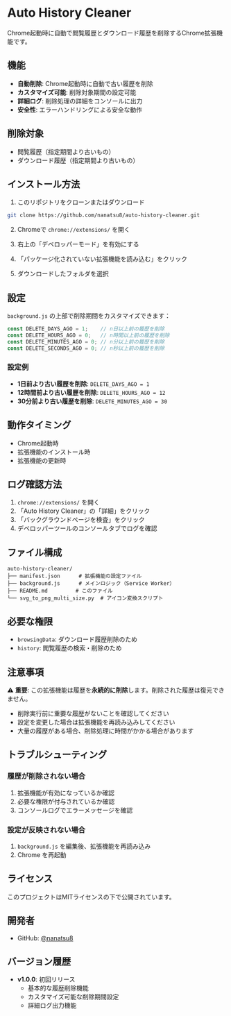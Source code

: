 # Auto History Cleaner

Chrome起動時に自動で閲覧履歴とダウンロード履歴を削除するChrome拡張機能です。

## 機能

- **自動削除**: Chrome起動時に自動で古い履歴を削除
- **カスタマイズ可能**: 削除対象期間の設定可能
- **詳細ログ**: 削除処理の詳細をコンソールに出力
- **安全性**: エラーハンドリングによる安全な動作

## 削除対象

- 閲覧履歴（指定期間より古いもの）
- ダウンロード履歴（指定期間より古いもの）

## インストール方法

1. このリポジトリをクローンまたはダウンロード
```bash
git clone https://github.com/nanatsu8/auto-history-cleaner.git
```

2. Chromeで `chrome://extensions/` を開く

3. 右上の「デベロッパーモード」を有効にする

4. 「パッケージ化されていない拡張機能を読み込む」をクリック

5. ダウンロードしたフォルダを選択

## 設定

`background.js` の上部で削除期間をカスタマイズできます：

```javascript
const DELETE_DAYS_AGO = 1;    // n日以上前の履歴を削除
const DELETE_HOURS_AGO = 0;   // n時間以上前の履歴を削除
const DELETE_MINUTES_AGO = 0; // n分以上前の履歴を削除
const DELETE_SECONDS_AGO = 0; // n秒以上前の履歴を削除
```

### 設定例

- **1日前より古い履歴を削除**: `DELETE_DAYS_AGO = 1`
- **12時間前より古い履歴を削除**: `DELETE_HOURS_AGO = 12`
- **30分前より古い履歴を削除**: `DELETE_MINUTES_AGO = 30`

## 動作タイミング

- Chrome起動時
- 拡張機能のインストール時
- 拡張機能の更新時

## ログ確認方法

1. `chrome://extensions/` を開く
2. 「Auto History Cleaner」の「詳細」をクリック
3. 「バックグラウンドページを検査」をクリック
4. デベロッパーツールのコンソールタブでログを確認

## ファイル構成

```
auto-history-cleaner/
├── manifest.json      # 拡張機能の設定ファイル
├── background.js      # メインロジック（Service Worker）
├── README.md         # このファイル
└── svg_to_png_multi_size.py  # アイコン変換スクリプト
```

## 必要な権限

- `browsingData`: ダウンロード履歴削除のため
- `history`: 閲覧履歴の検索・削除のため

## 注意事項

⚠️ **重要**: この拡張機能は履歴を**永続的に削除**します。削除された履歴は復元できません。

- 削除実行前に重要な履歴がないことを確認してください
- 設定を変更した場合は拡張機能を再読み込みしてください
- 大量の履歴がある場合、削除処理に時間がかかる場合があります

## トラブルシューティング

### 履歴が削除されない場合

1. 拡張機能が有効になっているか確認
2. 必要な権限が付与されているか確認
3. コンソールログでエラーメッセージを確認

### 設定が反映されない場合

1. `background.js` を編集後、拡張機能を再読み込み
2. Chrome を再起動

## ライセンス

このプロジェクトはMITライセンスの下で公開されています。

## 開発者

- GitHub: [@nanatsu8](https://github.com/nanatsu8)

## バージョン履歴

- **v1.0.0**: 初回リリース
  - 基本的な履歴削除機能
  - カスタマイズ可能な削除期間設定
  - 詳細ログ出力機能
